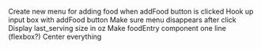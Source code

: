 <!-- Set up webpack/npm/git -->
<!-- Create basic react app -->
<!-- Create simple component -->
<!-- Create server -->
<!-- Create database -->
<!-- Hookup server with database -->
<!-- Create entry to database -->
<!-- Create button -->
<!-- Set up button to send post request to database
    need to fix CORS policy
    figure out how to send request body -->
<!-- Create food entry component -->
<!-- Render food entry to webpage -->
<!-- Grab latest entries from database -->
<!-- setstate with latest entries -->
<!-- render new entries on webpage after creating them -->
<!-- delete entry from database -->
<!-- set up delete button to send delete request to database -->
<!-- update state and re-render components -->
<!-- Update the serving size in the database -->
<!-- set up update button to send patch request to database -->
<!-- Calculate the individual item’s calorie count in the server -->
<!-- Render calorie count on the webpage -->
<!-- Calculate total calories in server and render on webpage -->
<!-- Display date in a readable format -->
Create new menu for adding food when addFood button is clicked
Hook up input box with addFood button
Make sure menu disappears after click
Display last_serving size in oz
Make foodEntry component one line (flexbox?)
Center everything